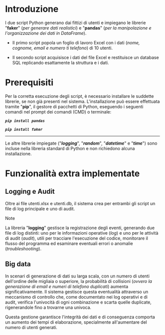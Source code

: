 # Introduzione 

I due script Python generano dai fittizi di utenti e impiegano le librerie "**faker**" (*per generare dati realistici*) e "**pandas**" (*per la manipolazione e l'organizzazione dei dati in DataFrame*). 

* Il primo script popola un foglio di lavoro Excel con i dati (*nome, cognome, email e numero ti telefono*) di 10 utenti.  

* Il secondo script acquisisce i dati del file Excel e restituisce un database SQL replicando esattamente la struttura e i dati.

# Prerequisiti 

Per la corretta esecuzione degli script, è necessario installare le suddette librerie, se non già presenti nel sistema. L'installazione può essere effettuata tramite "**pip**", il gestore di pacchetti di Python, eseguendo i seguenti comandi nel prompt dei comandi (CMD) o terminale:

***`pip install pandas`***

***`pip install faker`***

___
Le altre librerie impiegate ("***logging***", "***random***", "***datetime***" e "***time***") sono incluse nella libreria standard di Python e non richiedono alcuna installazione.

# Funzionalità extra implementate

## Logging e Audit

Oltre ai file utenti.xlsx e utenti.db, il sistema crea per entrambi gli script un file di log principale e uno di audit.

>[!NOTE]
>
>La libreria "**logging**" gestisce la registrazione degli eventi, generando due file di log distinti: uno per le informazioni operative (*log*) e uno per le attività di audit (*audit*), utili per tracciare l'esecuzione del codice, monitorare il flusso del programma ed esaminare eventuali errori o anomalie (*troubleshooting*).

## Big data

In scenari di generazione di dati su larga scala, con un numero di utenti dell'ordine delle migliaia o superiore, la probabilità di collisioni (*ovvero la generazione di email e numeri di telefono duplicati*) aumenta significativamente. Il sistema gestisce questa eventualità attraverso un meccanismo di 
controllo che, come documentato nei log operativi e di audit, verifica l'univocità di ogni combinazione e scarta quelle duplicate, rigenerandole fino a trovarne una univoca.

Questa gestione garantisce l'integrità dei dati e di conseguenza comporta un aumento dei tempi di elaborazione, specialmente all'aumentare del numero di utenti generati.
